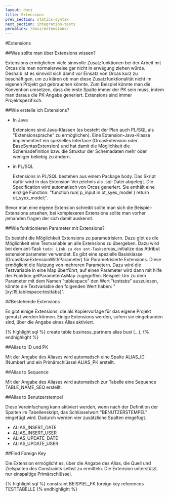 ```yaml
---
layout: docs
title: Extensions
prev_section: statics-syntax
next_section: integration-tests
permalink: /docs/extensions/
---
```


#Extensions

##Was sollte man über Extensions wissen?

Extensions ermöglichen viele sinnvolle Zusatzfunktionen bei der Arbeit mit Orcas die man normalerweise gar nicht in erwägung ziehen würde.
<br/>Deshalb ist es sinnvoll sich damit vor Einsatz von Orcas kurz zu beschäftigen, um zu klären ob man diese Zusatzfunktionalität nicht im eigenen Projekt gut gebrauchen könnte. Zum Beispiel könnte man die Konvention umsetzen, dass die erste Spalte immer der PK sein muss, indem man daraus die PK-Angabe generiert. Extensions sind immer Projektspezifisch.

##Wie erstelle ich Extensions?

- In Java

  Extensions sind Java-Klassen (es besteht der Plan auch PL/SQL als "Extensionsprache" zu ermöglichen). Eine Extension-Java-Klasse implementiert ein spezielles Interface (OrcasExtension oder BaseSyntaxExtension) und hat damit die Möglichkeit die Schemadefinition bzw. die Struktur der Schemadaten mehr oder weniger beliebig zu ändern.

- in PL/SQL

  Extensions in PL/SQL bestehen aus einem Package body. Das Skript dafür wird in das Extension-Verzeichnis als .sql-Datei abgelegt. Die Specification wird automatisch von Orcas generiert. Sie enthält eine einzige Function: "function run( p_input in ot_syex_model ) return ot_syex_model;".

Bevor man eine eigene Extension schreibt sollte man sich die Beispiel-Extensions ansehen, bei komplexeren Extensions sollte man vorher jemanden fragen der sich damit auskennt.

##Wie funktionieren Parameter mit Extensions?

Es besteht die Möglichkeit Extensions zu parametrisiern. Dazu gibt es die Möglichkeit eine Textvariable an alle Extensions zu übergeben. Dazu wird bei dem ant-Task `todo: Link zu den ant-Tasks`orcas_initialize das Attribut extensionparameter verwendet. Es gibt eine spezielle Basisklasse (OrcasBaseExtensionWithParameter) für Parametrisierte Extensions. Diese ermöglicht die Nutzung von mehreren Parametern. Dazu wird die Testvariable in eine Map überführt, auf einen Parameter wird dann mit hilfe der Funktion getParameterAsMap zugegriffen. Beispiel: Um zu dem Parameter mit dem Namen "tablespace" den Wert "testtabs" auszulesen, könnte die Textvariable den folgenden Wert haben: "[xy:15,tablespace:testtabs]".

##Bestehende Extensions

Es gibt einige Extensions, die als Kopiervorlage für das eigene Projekt genutzt werden können. Einige Extensions werden, sofern sie eingebunden sind, über die Angabe eines Alias aktiviert.

{% highlight sql %}
create table business_partners alias busi (...);
{% endhighlight %}

##Alias to ID und PK

Mit der Angabe des Aliases wird automatisch eine Spalte ALIAS_ID (Number) und ein Primärschlüssel ALIAS_PK erstellt.

##Alias to Sequence

Mit der Angabe des Aliases wird automatisch zur Tabelle eine Sequence TABLE_NAME_SEQ erstellt.

##Alias to Benutzerstempel

Diese Vereinfachung kann aktiviert werden, wenn nach der Definition der Spalten im Tabellenskript, das Schlüsselwort "BENUTZERSTEMPEL" eingefügt wird. Dadurch werden vier zusätzliche Spalten eingefügt.

- ALIAS_INSERT_DATE
- ALIAS_INSERT_USER
- ALIAS_UPDATE_DATE
- ALIAS_UPDATE_USER

##Find Foreign Key

Die Extension ermöglicht es, über die Angabe des Alias, die Quell und Zielspalten des Constraints selbst zu ermitteln. Die Extension unterstützt nur einspaltige Primärschlüssel.

{% highlight sql %}
constraint BEISPIEL_FK foreign key references TESTTABELLE
{% endhighlight %}
